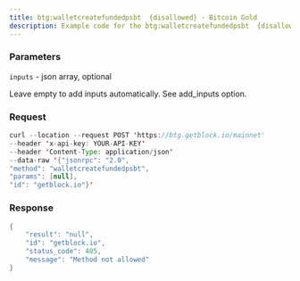 ```yaml
---
title: btg:walletcreatefundedpsbt  {disallowed} - Bitcoin Gold
description: Example code for the btg:walletcreatefundedpsbt  {disallowed} json-rpc method. Сomplete guide on how to use btg:walletcreatefundedpsbt  {disallowed} json-rpc in GetBlock.io Web3 documentation.
---
```


### Parameters


`inputs` - json array, optional

Leave empty to add inputs automatically. See add_inputs option.

### Request

``` java
curl --location --request POST 'https://btg.getblock.io/mainnet' 
--header 'x-api-key: YOUR-API-KEY' 
--header 'Content-Type: application/json' 
--data-raw '{"jsonrpc": "2.0",
"method": "walletcreatefundedpsbt",
"params": [null],
"id": "getblock.io"}'
```

###  Response

``` java
{
    "result": "null",
    "id": "getblock.io",
    "status_code": 405,
    "message": "Method not allowed"
}
```

